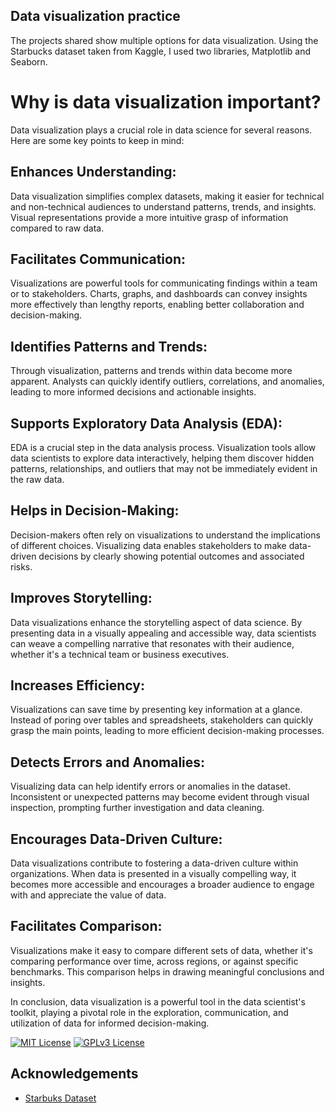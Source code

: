 


## Data visualization practice

The projects shared show multiple options for data visualization. Using the Starbucks dataset taken from Kaggle, I used two libraries, Matplotlib and Seaborn.




# Why is data visualization important? 

 Data visualization plays a crucial role in data science for several reasons. Here are some key points to keep in mind: 

## Enhances Understanding:
Data visualization simplifies complex datasets, making it easier for technical and non-technical audiences to understand patterns, trends, and insights. Visual representations provide a more intuitive grasp of information compared to raw data.

## Facilitates Communication:
Visualizations are powerful tools for communicating findings within a team or to stakeholders. Charts, graphs, and dashboards can convey insights more effectively than lengthy reports, enabling better collaboration and decision-making.

## Identifies Patterns and Trends:
Through visualization, patterns and trends within data become more apparent. Analysts can quickly identify outliers, correlations, and anomalies, leading to more informed decisions and actionable insights.

## Supports Exploratory Data Analysis (EDA):
EDA is a crucial step in the data analysis process. Visualization tools allow data scientists to explore data interactively, helping them discover hidden patterns, relationships, and outliers that may not be immediately evident in the raw data.

## Helps in Decision-Making:
Decision-makers often rely on visualizations to understand the implications of different choices. Visualizing data enables stakeholders to make data-driven decisions by clearly showing potential outcomes and associated risks.

## Improves Storytelling:
Data visualizations enhance the storytelling aspect of data science. By presenting data in a visually appealing and accessible way, data scientists can weave a compelling narrative that resonates with their audience, whether it's a technical team or business executives.

## Increases Efficiency:
Visualizations can save time by presenting key information at a glance. Instead of poring over tables and spreadsheets, stakeholders can quickly grasp the main points, leading to more efficient decision-making processes.

## Detects Errors and Anomalies:
Visualizing data can help identify errors or anomalies in the dataset. Inconsistent or unexpected patterns may become evident through visual inspection, prompting further investigation and data cleaning.

## Encourages Data-Driven Culture:
Data visualizations contribute to fostering a data-driven culture within organizations. When data is presented in a visually compelling way, it becomes more accessible and encourages a broader audience to engage with and appreciate the value of data.

## Facilitates Comparison:
Visualizations make it easy to compare different sets of data, whether it's comparing performance over time, across regions, or against specific benchmarks. This comparison helps in drawing meaningful conclusions and insights.

In conclusion, data visualization is a powerful tool in the data scientist's toolkit, playing a pivotal role in the exploration, communication, and utilization of data for informed decision-making.


[![MIT License](https://img.shields.io/badge/Python-blue
)](https://choosealicense.com/licenses/mit/)
[![GPLv3 License](https://img.shields.io/badge/Thank_you_for_reading-8A2BE2
)](https://opensource.org/licenses/)



## Acknowledgements

 - [Starbuks Dataset](https://www.kaggle.com/datasets/henryshan/starbuckss)




